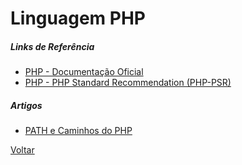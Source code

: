 # Linguagem PHP

##### Links de Referência
* [PHP - Documentação Oficial](https://www.php.net/manual/pt_BR/)
* [PHP - PHP Standard Recommendation (PHP-PSR)](https://www.php-fig.org)

##### Artigos
* [PATH e Caminhos do PHP](./artigos/path)


[Voltar](../)
